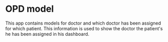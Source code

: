 # OPD model

This app contains models for doctor and which doctor has been assigned for which patient. This information is used to show the doctor the patient's he has been assigned in his dashboard.